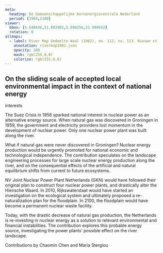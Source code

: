 ```yaml
---
meta:
  heading: De Gemeenschappelijke Kernenergiecentrale Nederland
  period: [1969,2100]
viewer:
  bbox: [5.648646,51.883965,5.690256,51.909642]
  rotation: 0
allmaps:
  - label: River Map Gedeelte Waal (1982), no. 112, no. 113. Nieuwe stijl, 2023. Scale 1:5,000. The Berlage. Based on River Map Gedeelte Waal, no.112, no. 113. Nieuwe stijl, 1982. Photographs of film projections. Scale 1:5,000. Nationaal Archief, Den Haag.
    annotation: rivermap1982.json
    opacity: 100
    mask: rgb(255,0,0)
    colorize: rgb(255,0,0)
---
```


## On the sliding scale of accepted local environmental impact in the context of national energy 
interests

The Suez Crisis in 1956 sparked national interest in nuclear power as an alternative energy source. When natural gas was discovered in Groningen in 1959, the government and electricity providers lost momentum in the development of nuclear power. Only one nuclear power plant was built along the river.

What if natural gas were never discovered in Groningen? Nuclear energy production would be urgently promoted for national economic and technological independence. The contribution speculates on the landscape engineering processes for large scale nuclear energy production along the river, and on the consequential effects of the artificial and natural equilibrium shifts from current to future ecosystems.

NV Joint Nuclear Power Plant Netherlands (GKN) would have followed their original plan to construct four nuclear power plants, and drastically alter the Hiensche Waard. In 2010, Rijkswaterstaat would have started an investigation on the ecological system and ultimately proposed a re-naturalization plan for the floodplain. In 2100, the floodplain would have become a permanent nuclear waste facility.

Today, with the drastic decrease of natural gas production, the Netherlands is re-investing in nuclear energy as a solution to relevant environmental and financial instabilities. The contribution explores this probable energy source, investigating the power plants’ possible effect on the river landscape.

Contributions by Chaomin Chen and Maria Stergiou
